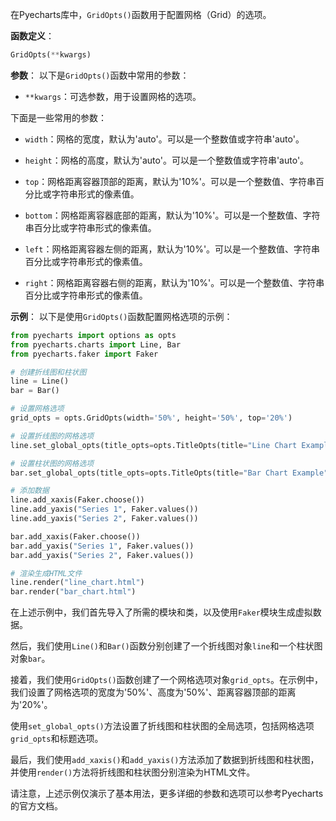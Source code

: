 在Pyecharts库中，`GridOpts()`函数用于配置网格（Grid）的选项。

**函数定义**：
```python
GridOpts(**kwargs)
```

**参数**：
以下是`GridOpts()`函数中常用的参数：

- `**kwargs`：可选参数，用于设置网格的选项。

下面是一些常用的参数：

- `width`：网格的宽度，默认为'auto'。可以是一个整数值或字符串'auto'。

- `height`：网格的高度，默认为'auto'。可以是一个整数值或字符串'auto'。

- `top`：网格距离容器顶部的距离，默认为'10%'。可以是一个整数值、字符串百分比或字符串形式的像素值。

- `bottom`：网格距离容器底部的距离，默认为'10%'。可以是一个整数值、字符串百分比或字符串形式的像素值。

- `left`：网格距离容器左侧的距离，默认为'10%'。可以是一个整数值、字符串百分比或字符串形式的像素值。

- `right`：网格距离容器右侧的距离，默认为'10%'。可以是一个整数值、字符串百分比或字符串形式的像素值。

**示例**：
以下是使用`GridOpts()`函数配置网格选项的示例：

```python
from pyecharts import options as opts
from pyecharts.charts import Line, Bar
from pyecharts.faker import Faker

# 创建折线图和柱状图
line = Line()
bar = Bar()

# 设置网格选项
grid_opts = opts.GridOpts(width='50%', height='50%', top='20%')

# 设置折线图的网格选项
line.set_global_opts(title_opts=opts.TitleOpts(title="Line Chart Example"), grid_opts=grid_opts)

# 设置柱状图的网格选项
bar.set_global_opts(title_opts=opts.TitleOpts(title="Bar Chart Example"), grid_opts=grid_opts)

# 添加数据
line.add_xaxis(Faker.choose())
line.add_yaxis("Series 1", Faker.values())
line.add_yaxis("Series 2", Faker.values())

bar.add_xaxis(Faker.choose())
bar.add_yaxis("Series 1", Faker.values())
bar.add_yaxis("Series 2", Faker.values())

# 渲染生成HTML文件
line.render("line_chart.html")
bar.render("bar_chart.html")
```

在上述示例中，我们首先导入了所需的模块和类，以及使用`Faker`模块生成虚拟数据。

然后，我们使用`Line()`和`Bar()`函数分别创建了一个折线图对象`line`和一个柱状图对象`bar`。

接着，我们使用`GridOpts()`函数创建了一个网格选项对象`grid_opts`。在示例中，我们设置了网格选项的宽度为'50%'、高度为'50%'、距离容器顶部的距离为'20%'。

使用`set_global_opts()`方法设置了折线图和柱状图的全局选项，包括网格选项`grid_opts`和标题选项。

最后，我们使用`add_xaxis()`和`add_yaxis()`方法添加了数据到折线图和柱状图，并使用`render()`方法将折线图和柱状图分别渲染为HTML文件。

请注意，上述示例仅演示了基本用法，更多详细的参数和选项可以参考Pyecharts的官方文档。